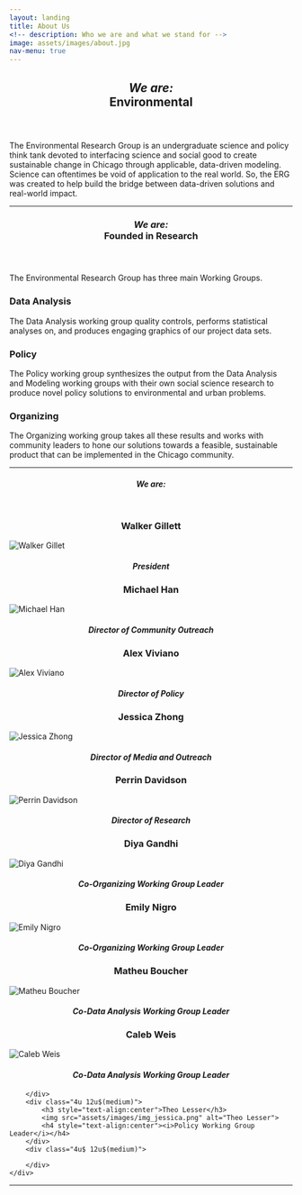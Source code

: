 ```yaml
---
layout: landing
title: About Us
<!-- description: Who we are and what we stand for -->
image: assets/images/about.jpg
nav-menu: true
---
```


<!-- Main -->
<div id="main" class="alt">

<!-- One -->
<section id="one">
	<div class="inner">
		<header class="major">
			<h1><i>We are:</i><br>Environmental</h1>
		</header>

<!-- Content One -->
<p>The Environmental Research Group is an undergraduate science and policy think tank devoted to interfacing science and social good to create sustainable change in Chicago through applicable, data-driven modeling. Science can oftentimes be void of application to the real world. So, the ERG was created to help build the bridge between data-driven solutions and real-world impact.</p>

<hr class="major" />

<!-- Two -->
<section id="one">
	<div class="inner">
		<header class="major">
			<h1><i>We are:</i><br>Founded in Research</h1>
		</header>

<!-- Content Two-->
<p>The Environmental Research Group has three main Working Groups. </p>
<div class="row">
	<div class="6u 12u$(small)">
		<h3>Data Analysis</h3>
		<p>The Data Analysis working group quality controls, performs statistical analyses on, and produces engaging graphics of our project data sets.</p>
	</div>
<!--	<div class="6u$ 12u$(small)">
		<h3>Modeling</h3>
		<p>The Modeling working group works with and develops geospatial and temporal environmental models, with particular interest in Machine Learning.</p>
	</div> -->
	<div class="6u 12u$(small)">
		<h3>Policy</h3>
		<p>The Policy working group synthesizes the output from the Data Analysis and Modeling working groups with their own social science research to produce novel policy solutions to environmental and urban problems.</p>
	</div>
	<div class="6u$ 12u$(small)">
		<h3>Organizing</h3>
		<p>The Organizing working group takes all these results and works with community leaders to hone our solutions towards a feasible, sustainable product that can be implemented in the Chicago community.</p>
	</div>
</div>

<hr class="major" />

<!-- Three -->
<section id="one">
	<div class="inner">
		<header class="major">
			<h1><i>We are:</i></h1>
		</header>

<!-- Content Three-->
<div class="row">
	<div class="row">
		<div class="4u 12u$(medium)">
			<h3 style="text-align:center">Walker Gillett</h3>
			<img src="assets/images/img_walker.png" alt="Walker Gillet">
			<h4 style="text-align:center"><i>President</i></h4>
		</div>
		<div class="4u 12u$(medium)">
			<h3 style="text-align:center">Michael Han</h3>
			<img src="assets/images/img_michael.png" alt="Michael Han">
			<h4 style="text-align:center"><i>Director of Community Outreach</i></h4>
		</div>
		<div class="4u$ 12u$(medium)">
			<h3 style="text-align:center">Alex Viviano</h3>
			<img src="assets/images/img_alex.png" alt="Alex Viviano">
			<h4 style="text-align:center"><i>Director of Policy</i></h4>
		</div>
    		<div class="4u 12u$(medium)">
			<h3 style="text-align:center">Jessica Zhong</h3>
			<img src="assets/images/img_jessica.png" alt="Jessica Zhong">
			<h4 style="text-align:center"><i>Director of Media and Outreach</i></h4>
		</div>
		<div class="4u 12u$(medium)">
			<h3 style="text-align:center">Perrin Davidson</h3>
			<img src="assets/images/img_perrin.png" alt="Perrin Davidson">
			<h4 style="text-align:center"><i>Director of Research</i></h4>
		</div>
		<div class="4u$ 12u$(medium)">
			<h3 style="text-align:center">Diya Gandhi</h3>
			<img src="assets/images/img_marianna.png" alt="Diya Gandhi">
			<h4 style="text-align:center"><i>Co-Organizing Working Group Leader</i></h4>
		</div>
		<div class="4u 12u$(medium)">
			<h3 style="text-align:center">Emily Nigro</h3>
			<img src="assets/images/img_juni.png" alt="Emily Nigro">
			<h4 style="text-align:center"><i>Co-Organizing Working Group Leader</i></h4>
		</div>
		<div class="4u 12u$(medium)">
			<h3 style="text-align:center">Matheu Boucher</h3>
			<img src="assets/images/img_jessica.png" alt="Matheu Boucher">
			<h4 style="text-align:center"><i>Co-Data Analysis Working Group Leader</i></h4>
		</div>
		<div class="4u$ 12u$(medium)">
			<h3 style="text-align:center">Caleb Weis</h3>
			<img src="assets/images/img_jessica.png" alt="Caleb Weis">
			<h4 style="text-align:center"><i>Co-Data Analysis Working Group Leader</i></h4>
		</div>
		<div class="4u 12u$(medium)">
			
		</div>
		<div class="4u 12u$(medium)">
			<h3 style="text-align:center">Theo Lesser</h3>
			<img src="assets/images/img_jessica.png" alt="Theo Lesser">
			<h4 style="text-align:center"><i>Policy Working Group Leader</i></h4>
		</div>
		<div class="4u$ 12u$(medium)">
			
		</div>
	</div>
</div>

<hr class="major" />

<!-- End -->
</div>
